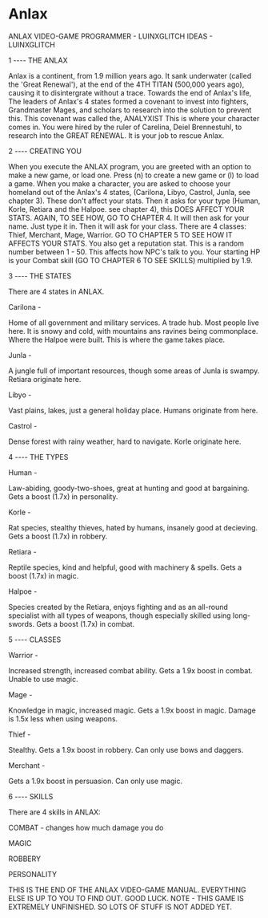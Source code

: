 # Anlax
ANLAX VIDEO-GAME
PROGRAMMER - LUINXGLITCH
IDEAS - LUINXGLITCH

1 ---- THE ANLAX

Anlax is a continent, from 1.9 million years ago. It sank underwater (called the 'Great Renewal'), at the end of the 4TH TITAN (500,000 years ago), causing it to disintergrate without a trace.
Towards the end of Anlax's life, The leaders of Anlax's 4 states formed a covenant to invest into fighters, Grandmaster Mages, and scholars to research into the solution to prevent this. This covenant was called the,
ANALYXIST
This is where your character comes in. You were hired by the ruler of Carelina, Deiel Brennestuhl, to research into the GREAT RENEWAL. It is your job to rescue Anlax.


2 ---- CREATING YOU

When you execute the ANLAX program, you are greeted with an option to make a new game, or load one. Press (n) to create a new game or (l) to load a game.
When you make a character, you are asked to choose your homeland out of the Anlax's 4 states, (Carilona, Libyo, Castrol, Junla, see chapter 3). These don't affect your stats.
Then it asks for your type (Human, Korle, Retiara and the Halpoe. see chapter 4), this DOES AFFECT YOUR STATS. AGAIN, TO SEE HOW, GO TO CHAPTER 4.
It will then ask for your name. Just type it in.
Then it will ask for your class. There are 4 classes: Thief, Merchant, Mage, Warrior. GO TO CHAPTER 5 TO SEE HOW IT AFFECTS YOUR STATS.
You also get a reputation stat. This is a random number between 1 - 50. This affects how NPC's talk to you.
Your starting HP is your Combat skill (GO TO CHAPTER 6 TO SEE SKILLS) multiplied by 1.9.

3 ---- THE STATES

There are 4 states in ANLAX.

Carilona -

Home of all government and military services. A trade hub. Most people live here. It is snowy and cold, with mountains ans ravines being commonplace. Where the Halpoe were built. This is where the game takes place.

Junla -

A jungle full of important resources, though some areas of Junla is swampy. Retiara originate here.

Libyo -

Vast plains, lakes, just a general holiday place. Humans originate from here.

Castrol -

Dense forest with rainy weather, hard to navigate. Korle originate here.

4 ---- THE TYPES

Human -

Law-abiding, goody-two-shoes, great at hunting and good at bargaining. Gets a boost (1.7x) in personality.

Korle -

Rat species, stealthy thieves, hated by humans, insanely good at decieving. Gets a boost (1.7x) in robbery.

Retiara -

Reptile species, kind and helpful, good with machinery & spells. Gets a boost (1.7x) in magic.

Halpoe -

Species created by the Retiara, enjoys fighting and as an all-round specialist with all types of weapons, though especially skilled using long-swords. Gets a boost (1.7x) in combat.

5 ---- CLASSES

Warrior -

Increased strength, increased combat ability. Gets a 1.9x boost in combat. Unable to use magic.

Mage -

Knowledge in magic, increased magic. Gets a 1.9x boost in magic. Damage is 1.5x less when using weapons.

Thief -

Stealthy. Gets a 1.9x boost in robbery. Can only use bows and daggers.

Merchant -

Gets a 1.9x boost in persuasion. Can only use magic.

6 ---- SKILLS

There are 4 skills in ANLAX:

COMBAT - changes how much damage you do

MAGIC

ROBBERY

PERSONALITY

THIS IS THE END OF THE ANLAX VIDEO-GAME MANUAL. EVERYTHING ELSE IS UP TO YOU TO FIND OUT. GOOD LUCK.
NOTE - THIS GAME IS EXTREMELY UNFINISHED. SO LOTS OF STUFF IS NOT ADDED YET.
